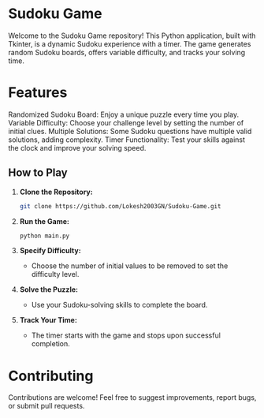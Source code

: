 
# Sudoku Game
Welcome to the Sudoku Game repository!
This Python application, built with Tkinter, is a dynamic Sudoku experience with a timer.
The game generates random Sudoku boards, offers variable difficulty, and tracks your solving time.

# Features
Randomized Sudoku Board: Enjoy a unique puzzle every time you play.
Variable Difficulty: Choose your challenge level by setting the number of initial clues.
Multiple Solutions: Some Sudoku questions have multiple valid solutions, adding complexity.
Timer Functionality: Test your skills against the clock and improve your solving speed.

## How to Play

1. **Clone the Repository:**
   ```bash
   git clone https://github.com/Lokesh2003GN/Sudoku-Game.git
   ```

2. **Run the Game:**
   ```bash
   python main.py
   ```

3. **Specify Difficulty:**
   - Choose the number of initial values to be removed to set the difficulty level.

4. **Solve the Puzzle:**
   - Use your Sudoku-solving skills to complete the board.

5. **Track Your Time:**
   - The timer starts with the game and stops upon successful completion.

# Contributing
Contributions are welcome! Feel free to suggest improvements, report bugs, or submit pull requests.
